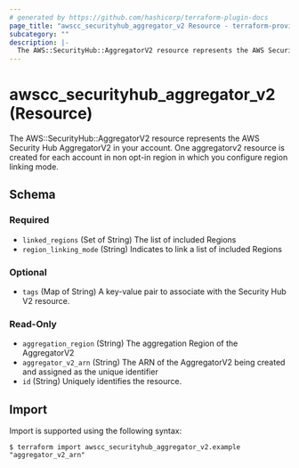```yaml
---
# generated by https://github.com/hashicorp/terraform-plugin-docs
page_title: "awscc_securityhub_aggregator_v2 Resource - terraform-provider-awscc"
subcategory: ""
description: |-
  The AWS::SecurityHub::AggregatorV2 resource represents the AWS Security Hub AggregatorV2 in your account. One aggregatorv2 resource is created for each account in non opt-in region in which you configure region linking mode.
---
```


# awscc_securityhub_aggregator_v2 (Resource)

The AWS::SecurityHub::AggregatorV2 resource represents the AWS Security Hub AggregatorV2 in your account. One aggregatorv2 resource is created for each account in non opt-in region in which you configure region linking mode.



<!-- schema generated by tfplugindocs -->
## Schema

### Required

- `linked_regions` (Set of String) The list of included Regions
- `region_linking_mode` (String) Indicates to link a list of included Regions

### Optional

- `tags` (Map of String) A key-value pair to associate with the Security Hub V2 resource.

### Read-Only

- `aggregation_region` (String) The aggregation Region of the AggregatorV2
- `aggregator_v2_arn` (String) The ARN of the AggregatorV2 being created and assigned as the unique identifier
- `id` (String) Uniquely identifies the resource.

## Import

Import is supported using the following syntax:

```shell
$ terraform import awscc_securityhub_aggregator_v2.example "aggregator_v2_arn"
```
